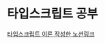 # 타입스크립트 공부

[타입스크립트 이론 작성한 노션링크](https://www.notion.so/5282d456d720490e9c34fbc99fbcb97f?v=aa870d423a804c0696e7122da8498671&pvs=4)
